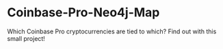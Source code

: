 # Coinbase-Pro-Neo4j-Map
Which Coinbase Pro cryptocurrencies are tied to which? Find out with this small project!
